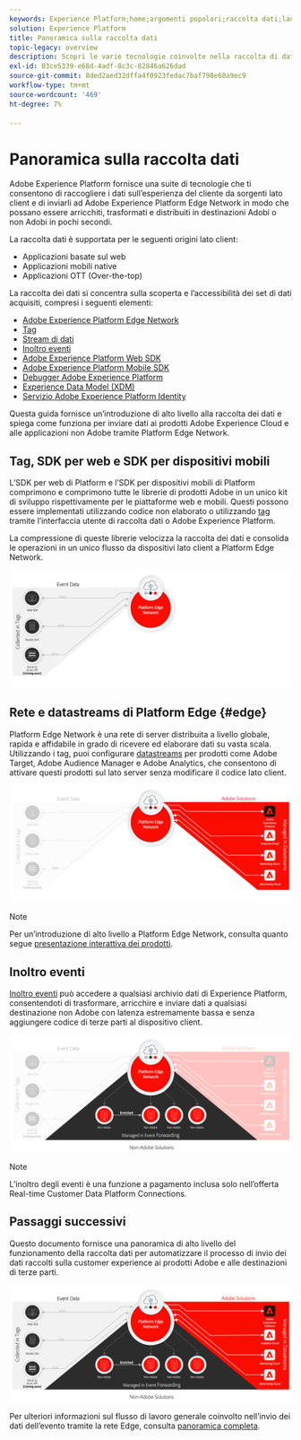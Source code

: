 ```yaml
---
keywords: Experience Platform;home;argomenti popolari;raccolta dati;lancio;sdk web
solution: Experience Platform
title: Panoramica sulla raccolta dati
topic-legacy: overview
description: Scopri le varie tecnologie coinvolte nella raccolta di dati sulle esperienze dei clienti in Adobe Experience Platform.
exl-id: 03ce5339-e68d-4adf-8c3c-82846a626dad
source-git-commit: 8ded2aed32dffa4f0923fedac7baf798e68a9ec9
workflow-type: tm+mt
source-wordcount: '469'
ht-degree: 7%

---
```


# Panoramica sulla raccolta dati

Adobe Experience Platform fornisce una suite di tecnologie che ti consentono di raccogliere i dati sull’esperienza del cliente da sorgenti lato client e di inviarli ad Adobe Experience Platform Edge Network in modo che possano essere arricchiti, trasformati e distribuiti in destinazioni Adobi o non Adobi in pochi secondi.

La raccolta dati è supportata per le seguenti origini lato client:

* Applicazioni basate sul web
* Applicazioni mobili native
* Applicazioni OTT (Over-the-top)

La raccolta dei dati si concentra sulla scoperta e l’accessibilità dei set di dati acquisiti, compresi i seguenti elementi:

* [Adobe Experience Platform Edge Network](https://experienceleague.adobe.com/docs/web-sdk-learn/tutorials/introduction-to-web-sdk-and-edge-network.html)
* [Tag](../tags/home.md)
* [Stream di dati](../edge/datastreams/overview.md)
* [Inoltro eventi](../tags/ui/event-forwarding/overview.md)
* [Adobe Experience Platform Web SDK](../edge/home.md)
* [Adobe Experience Platform Mobile SDK](https://aep-sdks.gitbook.io/docs/)
* [Debugger Adobe Experience Platform](https://chrome.google.com/webstore/detail/adobe-experience-platform/bfnnokhpnncpkdmbokanobigaccjkpob?hl=en)
* [Experience Data Model (XDM)](../xdm/home.md)
* [Servizio Adobe Experience Platform Identity](../identity-service/home.md)

Questa guida fornisce un’introduzione di alto livello alla raccolta dei dati e spiega come funziona per inviare dati ai prodotti Adobe Experience Cloud e alle applicazioni non Adobe tramite Platform Edge Network.

## Tag, SDK per web e SDK per dispositivi mobili

L’SDK per web di Platform e l’SDK per dispositivi mobili di Platform comprimono e comprimono tutte le librerie di prodotti Adobe in un unico kit di sviluppo rispettivamente per le piattaforme web e mobili. Questi possono essere implementati utilizzando codice non elaborato o utilizzando [tag](../tags/home.md) tramite l’interfaccia utente di raccolta dati o Adobe Experience Platform.

La compressione di queste librerie velocizza la raccolta dei dati e consolida le operazioni in un unico flusso da dispositivi lato client a Platform Edge Network.

![Tag, SDK web, SDK mobile](./images/home/tags-sdks.png)

## Rete e datastreams di Platform Edge {#edge}

Platform Edge Network è una rete di server distribuita a livello globale, rapida e affidabile in grado di ricevere ed elaborare dati su vasta scala. Utilizzando i tag, puoi configurare [datastreams](../edge/datastreams/overview.md) per prodotti come Adobe Target, Adobe Audience Manager e Adobe Analytics, che consentono di attivare questi prodotti sul lato server senza modificare il codice lato client.

![Datastreams e soluzioni Adobe](./images/home/adobe-solutions.png)

>[!NOTE]
>
>Per un’introduzione di alto livello a Platform Edge Network, consulta quanto segue [presentazione interattiva dei prodotti](https://adobe-ideacloud.forgedx.com/adobe-adobe-edge-collection/adobe-experience-edge/public/mx?SUID=hgb1a48ICSCpbM6MzBYHbxnsh9DgjUy1).

## Inoltro eventi

[Inoltro eventi](../tags/ui/event-forwarding/overview.md) può accedere a qualsiasi archivio dati di Experience Platform, consentendoti di trasformare, arricchire e inviare dati a qualsiasi destinazione non Adobe con latenza estremamente bassa e senza aggiungere codice di terze parti al dispositivo client.

![Inoltro eventi](./images/home/event-forwarding.png)

>[!NOTE]
>
>L’inoltro degli eventi è una funzione a pagamento inclusa solo nell’offerta Real-time Customer Data Platform Connections.

## Passaggi successivi

Questo documento fornisce una panoramica di alto livello del funzionamento della raccolta dati per automatizzare il processo di invio dei dati raccolti sulla customer experience ai prodotti Adobe e alle destinazioni di terze parti.

![Framework di raccolta dati](./images/home/collection.png)

Per ulteriori informazioni sul flusso di lavoro generale coinvolto nell’invio dei dati dell’evento tramite la rete Edge, consulta [panoramica completa](./e2e.md).
